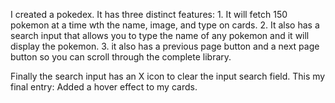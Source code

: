  I created a pokedex. It has three distinct features: 1. It will fetch 150 pokemon at a time wth the name, image, and type on cards. 2. It also has a search input that allows you to type the name of any pokemon and it will display the pokemon. 3. it also has a previous page button and a next page button so you can scroll through the complete library.

 Finally the search input has an X icon to clear the input search field.
 This my final entry: Added a hover effect to my cards.